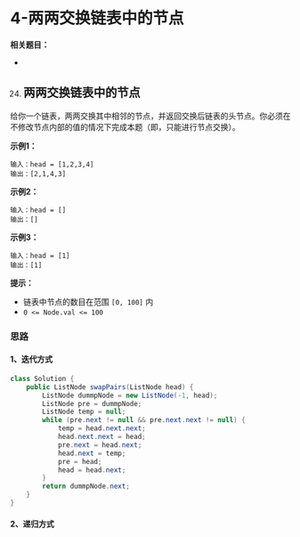 # 4-两两交换链表中的节点

**相关题目：**

- [24.两两交换链表中的节点]: #两两交换链表中的节点

  

24. ## 两两交换链表中的节点

给你一个链表，两两交换其中相邻的节点，并返回交换后链表的头节点。你必须在不修改节点内部的值的情况下完成本题（即，只能进行节点交换）。

**示例1：**

```
输入：head = [1,2,3,4]
输出：[2,1,4,3]
```

**示例2：**

```
输入：head = []
输出：[]
```

**示例3：**

```
输入：head = [1]
输出：[1]
```

**提示：**

- 链表中节点的数目在范围 `[0, 100]` 内
- `0 <= Node.val <= 100`



### 思路



#### 1、迭代方式



```java
class Solution {
    public ListNode swapPairs(ListNode head) {
        ListNode dummpNode = new ListNode(-1, head);
        ListNode pre = dummpNode;
        ListNode temp = null;
        while (pre.next != null && pre.next.next != null) {
            temp = head.next.next;
            head.next.next = head;
            pre.next = head.next;
            head.next = temp;
            pre = head;
            head = head.next;
        }
        return dummpNode.next;
    }
}
```



#### 2、递归方式








